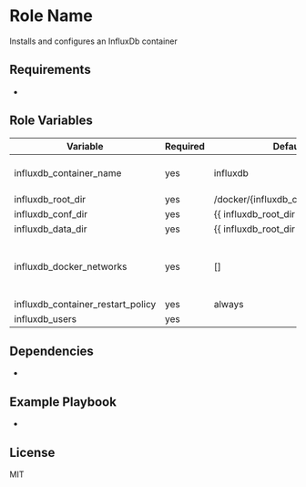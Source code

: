 Role Name
=========

Installs and configures an InfluxDb container

Requirements
------------

-

Role Variables
--------------

| Variable                          | Required | Default                           | Choices | Comments                                      |
|-----------------------------------|----------|-----------------------------------|---------|-----------------------------------------------|
| influxdb_container_name           | yes      | influxdb                          | string  | Docker image to use                           |
| influxdb_root_dir                 | yes      | /docker/{influxdb_container_name} | string  |                                               |
| influxdb_conf_dir                 | yes      | {{ influxdb_root_dir }}/conf      | string  |                                               |
| influxdb_data_dir                 | yes      | {{ influxdb_root_dir }}/data      | string  |                                               |
| influxdb_docker_networks          | yes      | []                                | list    | Additional networks to bind the container too |
| influxdb_container_restart_policy | yes      | always                            | string  |                                               |
| influxdb_users                    | yes      |                                   |         |                                               |

Dependencies
------------

-

Example Playbook
----------------

-

License
-------

MIT
